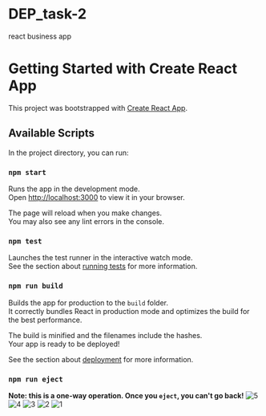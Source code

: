 # DEP_task-2
react business app 
# Getting Started with Create React App

This project was bootstrapped with [Create React App](https://github.com/facebook/create-react-app).

## Available Scripts

In the project directory, you can run:

### `npm start`

Runs the app in the development mode.\
Open [http://localhost:3000](http://localhost:3000) to view it in your browser.

The page will reload when you make changes.\
You may also see any lint errors in the console.

### `npm test`

Launches the test runner in the interactive watch mode.\
See the section about [running tests](https://facebook.github.io/create-react-app/docs/running-tests) for more information.

### `npm run build`

Builds the app for production to the `build` folder.\
It correctly bundles React in production mode and optimizes the build for the best performance.

The build is minified and the filenames include the hashes.\
Your app is ready to be deployed!

See the section about [deployment](https://facebook.github.io/create-react-app/docs/deployment) for more information.

### `npm run eject`

**Note: this is a one-way operation. Once you `eject`, you can't go back!**
![5](https://github.com/user-attachments/assets/46a70007-26aa-432f-b6dd-77acd14e7652)
![4](https://github.com/user-attachments/assets/b55ea4da-39b8-4cc3-8fd7-ef0ecced9a90)
![3](https://github.com/user-attachments/assets/70391db3-4183-494c-bca9-3caabe555b48)
![2](https://github.com/user-attachments/assets/d6128e77-b45c-435d-92fe-c628d3b7df1b)
![1](https://github.com/user-attachments/assets/ce718136-62ac-4535-bdf7-9f8acef50612)



